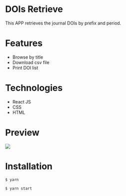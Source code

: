 # DOIs Retrieve
This APP retrieves the journal DOIs by prefix and period.

# Features
<ul>
<li>Browse by title</li>
<li>Download csv file</li>
<li>Print DOI list </li>
</ul>


# Technologies
<ul>
<li>React JS</li>
<li>CSS</li>
<li>HTML</li>
</ul>

# Preview
<img src="https://user-images.githubusercontent.com/23083888/132519762-34435d7f-13ac-40e4-9a93-1aa4ea94380b.png"/>

# Installation
```
$ yarn

$ yarn start
```

